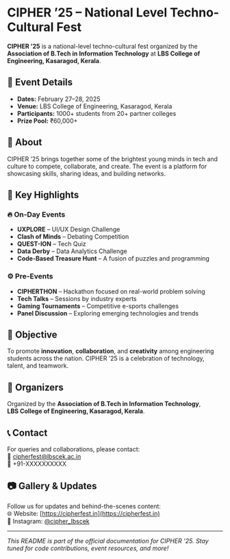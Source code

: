 # CIPHER ’25 – National Level Techno-Cultural Fest

**CIPHER ’25** is a national-level techno-cultural fest organized by the **Association of B.Tech in Information Technology** at **LBS College of Engineering, Kasaragod, Kerala**.

## 📅 Event Details

- **Dates:** February 27–28, 2025  
- **Venue:** LBS College of Engineering, Kasaragod, Kerala  
- **Participants:** 1000+ students from 20+ partner colleges  
- **Prize Pool:** ₹60,000+

## 🎯 About

CIPHER ’25 brings together some of the brightest young minds in tech and culture to compete, collaborate, and create. The event is a platform for showcasing skills, sharing ideas, and building networks.

## 🚀 Key Highlights

### 🔥 On-Day Events
- **UXPLORE** – UI/UX Design Challenge  
- **Clash of Minds** – Debating Competition  
- **QUEST-ION** – Tech Quiz  
- **Data Derby** – Data Analytics Challenge  
- **Code-Based Treasure Hunt** – A fusion of puzzles and programming

### ⚙️ Pre-Events
- **CIPHERTHON** – Hackathon focused on real-world problem solving  
- **Tech Talks** – Sessions by industry experts  
- **Gaming Tournaments** – Competitive e-sports challenges  
- **Panel Discussion** – Exploring emerging technologies and trends

## 🎯 Objective

To promote **innovation**, **collaboration**, and **creativity** among engineering students across the nation. CIPHER ’25 is a celebration of technology, talent, and teamwork.

## 👥 Organizers

Organized by the **Association of B.Tech in Information Technology**,  
**LBS College of Engineering, Kasaragod, Kerala**.

## 📞 Contact

For queries and collaborations, please contact:  
📧 cipherfest@lbscek.ac.in  
📱 +91-XXXXXXXXXX

## 📷 Gallery & Updates

Follow us for updates and behind-the-scenes content:  
🌐 Website: [https://cipherfest.in](https://cipherfest.in)  
📸 Instagram: [@cipher_lbscek](https://instagram.com/cipher_lbscek)

---

*This README is part of the official documentation for CIPHER ’25. Stay tuned for code contributions, event resources, and more!*
